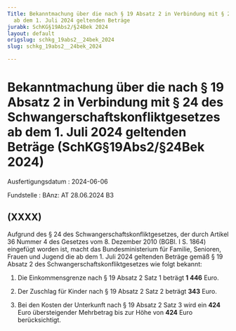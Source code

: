 ```yaml
---
Title: Bekanntmachung über die nach § 19 Absatz 2 in Verbindung mit § 24 des Schwangerschaftskonfliktgesetzes
  ab dem 1. Juli 2024 geltenden Beträge
jurabk: SchKG§19Abs2/§24Bek 2024
layout: default
origslug: schkg_19abs2__24bek_2024
slug: schkg_19abs2__24bek_2024

---
```


# Bekanntmachung über die nach § 19 Absatz 2 in Verbindung mit § 24 des Schwangerschaftskonfliktgesetzes ab dem 1. Juli 2024 geltenden Beträge (SchKG§19Abs2/§24Bek 2024)

Ausfertigungsdatum
:   2024-06-06

Fundstelle
:   BAnz: AT 28.06.2024 B3


## (XXXX)

Aufgrund des § 24 des Schwangerschaftskonfliktgesetzes, der durch Artikel 36 Nummer 4 des Gesetzes vom 8. Dezember 2010 (BGBl. I S. 1864) eingefügt worden ist, macht das Bundesministerium für Familie, Senioren, Frauen und Jugend die ab dem 1. Juli 2024 geltenden Beträge gemäß § 19 Absatz 2 des Schwangerschaftskonfliktgesetzes wie folgt bekannt:

1.  Die Einkommensgrenze nach § 19 Absatz 2 Satz 1 beträgt **1 446**                    Euro.


2.  Der Zuschlag für Kinder nach § 19 Absatz 2 Satz 2 beträgt **343**                    Euro.


3.  Bei den Kosten der Unterkunft nach § 19 Absatz 2 Satz 3 wird ein **424**                    Euro übersteigender Mehrbetrag bis zur Höhe von **424**                    Euro berücksichtigt.




